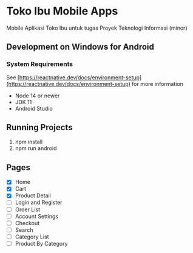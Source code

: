 # Toko Ibu Mobile Apps
Mobile Aplikasi Toko Ibu untuk tugas Proyek Teknologi Informasi (minor)

## Development on Windows for Android
### System Requirements
See [https://reactnative.dev/docs/environment-setup](https://reactnative.dev/docs/environment-setup) for more information
- Node 14 or newer
- JDK 11
- Android Studio

## Running Projects
1. npm install
2. npm run android

## Pages
- [x] Home
- [x] Cart
- [x] Product Detail
- [ ] Login and Register
- [ ] Order List
- [ ] Account Settings
- [ ] Checkout
- [ ] Search
- [ ] Category List
- [ ] Product By Category